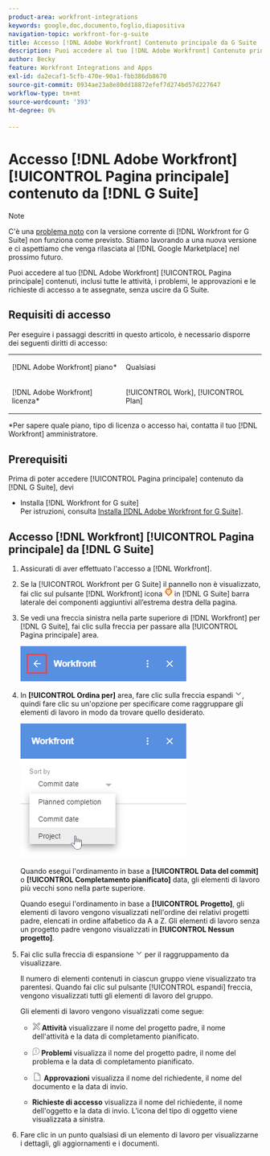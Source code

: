 ```yaml
---
product-area: workfront-integrations
keywords: google,doc,documento,foglio,diapositiva
navigation-topic: workfront-for-g-suite
title: Accesso [!DNL Adobe Workfront] Contenuto principale da G Suite
description: Puoi accedere al tuo [!DNL Adobe Workfront] Contenuto principale, inclusi tutte le attività, i problemi, le approvazioni e le richieste di accesso assegnate all’utente, senza uscire da G Suite.
author: Becky
feature: Workfront Integrations and Apps
exl-id: da2ecaf1-5cfb-470e-90a1-fbb386db8670
source-git-commit: 0934ae23a8e80dd18872efef7d274bd57d227647
workflow-type: tm+mt
source-wordcount: '393'
ht-degree: 0%

---
```


# Accesso [!DNL Adobe Workfront] [!UICONTROL Pagina principale] contenuto da [!DNL G Suite]

>[!NOTE]
>
>C&#39;è una [problema noto](https://experienceleague.adobe.com/docs/workfront-known-issues/issues/new-workfront-experience/wf-current/wf-integrations-error-when-opening-wf-for-gsuite.html?lang=en) con la versione corrente di [!DNL Workfront for G Suite] non funziona come previsto. Stiamo lavorando a una nuova versione e ci aspettiamo che venga rilasciata al [!DNL Google Marketplace] nel prossimo futuro.

Puoi accedere al tuo [!DNL Adobe Workfront] [!UICONTROL Pagina principale] contenuti, inclusi tutte le attività, i problemi, le approvazioni e le richieste di accesso a te assegnate, senza uscire da G Suite.

## Requisiti di accesso

Per eseguire i passaggi descritti in questo articolo, è necessario disporre dei seguenti diritti di accesso:

<table style="table-layout:auto"> 
 <col> 
 <col> 
 <tbody> 
  <tr> 
   <td role="rowheader">[!DNL Adobe Workfront] piano*</td> 
   <td> <p>Qualsiasi</p> </td> 
  </tr> 
  <tr> 
   <td role="rowheader">[!DNL Adobe Workfront] licenza*</td> 
   <td> <p>[!UICONTROL Work], [!UICONTROL Plan]</p> </td> 
  </tr> 
 </tbody> 
</table>

&#42;Per sapere quale piano, tipo di licenza o accesso hai, contatta il tuo [!DNL Workfront] amministratore.

## Prerequisiti

Prima di poter accedere [!UICONTROL Pagina principale] contenuto da [!DNL G Suite], devi

* Installa [!DNL Workfront for G suite]\
   Per istruzioni, consulta [Installa [!DNL Adobe Workfront for G Suite]](../../workfront-integrations-and-apps/workfront-for-g-suite/install-workfront-for-gsuite.md).

## Accesso [!DNL Workfront] [!UICONTROL Pagina principale] da [!DNL G Suite]

1. Assicurati di aver effettuato l&#39;accesso a [!DNL Workfront].
1. Se la [!UICONTROL Workfront per G Suite] il pannello non è visualizzato, fai clic sul pulsante [!DNL Workfront] icona ![](assets/wf-lion-icon.png) in [!DNL G Suite] barra laterale dei componenti aggiuntivi all’estrema destra della pagina.
1. Se vedi una freccia sinistra nella parte superiore di [!DNL Workfront] per [!DNL G Suite], fai clic sulla freccia per passare alla [!UICONTROL Pagina principale] area.

   ![](assets/left-arrow-to-home.png)

1. In **[!UICONTROL Ordina per]** area, fare clic sulla freccia espandi ![](assets/dropdown-arrow.png), quindi fare clic su un&#39;opzione per specificare come raggruppare gli elementi di lavoro in modo da trovare quello desiderato.

   ![](assets/sort-by-area.png)

   Quando esegui l&#39;ordinamento in base a **[!UICONTROL Data del commit]** o **[!UICONTROL Completamento pianificato]** data, gli elementi di lavoro più vecchi sono nella parte superiore.

   Quando esegui l&#39;ordinamento in base a **[!UICONTROL Progetto]**, gli elementi di lavoro vengono visualizzati nell&#39;ordine dei relativi progetti padre, elencati in ordine alfabetico da A a Z. Gli elementi di lavoro senza un progetto padre vengono visualizzati in **[!UICONTROL Nessun progetto]**.

1. Fai clic sulla freccia di espansione ![](assets/dropdown-arrow.png) per il raggruppamento da visualizzare.

   Il numero di elementi contenuti in ciascun gruppo viene visualizzato tra parentesi. Quando fai clic sul pulsante [!UICONTROL espandi] freccia, vengono visualizzati tutti gli elementi di lavoro del gruppo.

   Gli elementi di lavoro vengono visualizzati come segue:

   * ![](assets/task-icon.png) **Attività** visualizzare il nome del progetto padre, il nome dell&#39;attività e la data di completamento pianificato.

   * ![](assets/issue-icon.png) **Problemi** visualizza il nome del progetto padre, il nome del problema e la data di completamento pianificato.

   * ![](assets/document-icon.png)  **Approvazioni** visualizza il nome del richiedente, il nome del documento e la data di invio.
   * **Richieste di accesso** visualizza il nome del richiedente, il nome dell&#39;oggetto e la data di invio. L’icona del tipo di oggetto viene visualizzata a sinistra.

1. Fare clic in un punto qualsiasi di un elemento di lavoro per visualizzarne i dettagli, gli aggiornamenti e i documenti.

